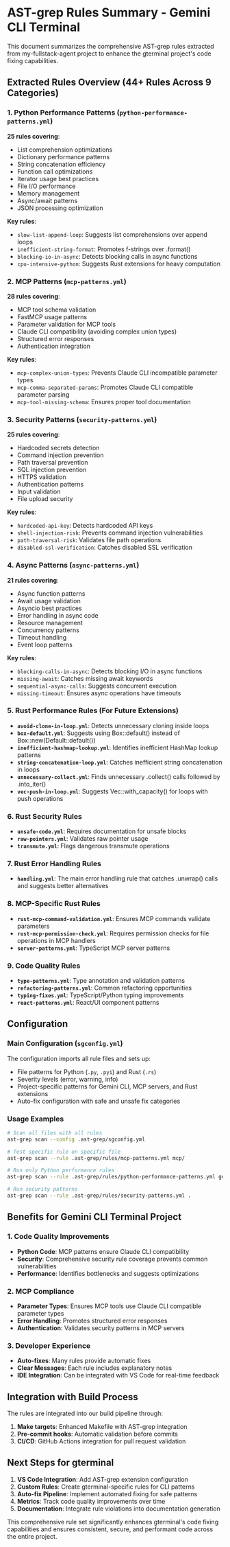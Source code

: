 # AST-grep Rules Summary - Gemini CLI Terminal

This document summarizes the comprehensive AST-grep rules extracted from my-fullstack-agent project to enhance the gterminal project's code fixing capabilities.

## Extracted Rules Overview (44+ Rules Across 9 Categories)

### 1. Python Performance Patterns (`python-performance-patterns.yml`)

**25 rules covering**:

- List comprehension optimizations
- Dictionary performance patterns
- String concatenation efficiency
- Function call optimizations
- Iterator usage best practices
- File I/O performance
- Memory management
- Async/await patterns
- JSON processing optimization

**Key rules**:

- `slow-list-append-loop`: Suggests list comprehensions over append loops
- `inefficient-string-format`: Promotes f-strings over .format()
- `blocking-io-in-async`: Detects blocking calls in async functions
- `cpu-intensive-python`: Suggests Rust extensions for heavy computation

### 2. MCP Patterns (`mcp-patterns.yml`)

**28 rules covering**:

- MCP tool schema validation
- FastMCP usage patterns
- Parameter validation for MCP tools
- Claude CLI compatibility (avoiding complex union types)
- Structured error responses
- Authentication integration

**Key rules**:

- `mcp-complex-union-types`: Prevents Claude CLI incompatible parameter types
- `mcp-comma-separated-params`: Promotes Claude CLI compatible parameter parsing
- `mcp-tool-missing-schema`: Ensures proper tool documentation

### 3. Security Patterns (`security-patterns.yml`)

**25 rules covering**:

- Hardcoded secrets detection
- Command injection prevention
- Path traversal prevention
- SQL injection prevention
- HTTPS validation
- Authentication patterns
- Input validation
- File upload security

**Key rules**:

- `hardcoded-api-key`: Detects hardcoded API keys
- `shell-injection-risk`: Prevents command injection vulnerabilities
- `path-traversal-risk`: Validates file path operations
- `disabled-ssl-verification`: Catches disabled SSL verification

### 4. Async Patterns (`async-patterns.yml`)

**21 rules covering**:

- Async function patterns
- Await usage validation
- Asyncio best practices
- Error handling in async code
- Resource management
- Concurrency patterns
- Timeout handling
- Event loop patterns

**Key rules**:

- `blocking-calls-in-async`: Detects blocking I/O in async functions
- `missing-await`: Catches missing await keywords
- `sequential-async-calls`: Suggests concurrent execution
- `missing-timeout`: Ensures async operations have timeouts

### 5. Rust Performance Rules (For Future Extensions)

- **`avoid-clone-in-loop.yml`**: Detects unnecessary cloning inside loops
- **`box-default.yml`**: Suggests using Box::default() instead of Box::new(Default::default())
- **`inefficient-hashmap-lookup.yml`**: Identifies inefficient HashMap lookup patterns
- **`string-concatenation-loop.yml`**: Catches inefficient string concatenation in loops
- **`unnecessary-collect.yml`**: Finds unnecessary .collect() calls followed by .into_iter()
- **`vec-push-in-loop.yml`**: Suggests Vec::with_capacity() for loops with push operations

### 6. Rust Security Rules

- **`unsafe-code.yml`**: Requires documentation for unsafe blocks
- **`raw-pointers.yml`**: Validates raw pointer usage
- **`transmute.yml`**: Flags dangerous transmute operations

### 7. Rust Error Handling Rules

- **`handling.yml`**: The main error handling rule that catches .unwrap() calls and suggests better alternatives

### 8. MCP-Specific Rust Rules

- **`rust-mcp-command-validation.yml`**: Ensures MCP commands validate parameters
- **`rust-mcp-permission-check.yml`**: Requires permission checks for file operations in MCP handlers
- **`server-patterns.yml`**: TypeScript MCP server patterns

### 9. Code Quality Rules

- **`type-patterns.yml`**: Type annotation and validation patterns
- **`refactoring-patterns.yml`**: Common refactoring opportunities
- **`typing-fixes.yml`**: TypeScript/Python typing improvements
- **`react-patterns.yml`**: React/UI component patterns

## Configuration

### Main Configuration (`sgconfig.yml`)

The configuration imports all rule files and sets up:

- File patterns for Python (`.py`, `.pyi`) and Rust (`.rs`)
- Severity levels (error, warning, info)
- Project-specific patterns for Gemini CLI, MCP servers, and Rust extensions
- Auto-fix configuration with safe and unsafe fix categories

### Usage Examples

```bash
# Scan all files with all rules
ast-grep scan --config .ast-grep/sgconfig.yml

# Test specific rule on specific file
ast-grep scan --rule .ast-grep/rules/mcp-patterns.yml mcp/

# Run only Python performance rules
ast-grep scan --rule .ast-grep/rules/python-performance-patterns.yml gemini_cli/

# Run security patterns
ast-grep scan --rule .ast-grep/rules/security-patterns.yml .
```

## Benefits for Gemini CLI Terminal Project

### 1. Code Quality Improvements

- **Python Code**: MCP patterns ensure Claude CLI compatibility
- **Security**: Comprehensive security rule coverage prevents common vulnerabilities
- **Performance**: Identifies bottlenecks and suggests optimizations

### 2. MCP Compliance

- **Parameter Types**: Ensures MCP tools use Claude CLI compatible parameter types
- **Error Handling**: Promotes structured error responses
- **Authentication**: Validates security patterns in MCP servers

### 3. Developer Experience

- **Auto-fixes**: Many rules provide automatic fixes
- **Clear Messages**: Each rule includes explanatory notes
- **IDE Integration**: Can be integrated with VS Code for real-time feedback

## Integration with Build Process

The rules are integrated into our build pipeline through:

1. **Make targets**: Enhanced Makefile with AST-grep integration
2. **Pre-commit hooks**: Automatic validation before commits
3. **CI/CD**: GitHub Actions integration for pull request validation

## Next Steps for gterminal

1. **VS Code Integration**: Add AST-grep extension configuration
2. **Custom Rules**: Create gterminal-specific rules for CLI patterns
3. **Auto-fix Pipeline**: Implement automated fixing for safe patterns
4. **Metrics**: Track code quality improvements over time
5. **Documentation**: Integrate rule violations into documentation generation

This comprehensive rule set significantly enhances gterminal's code fixing capabilities and ensures consistent, secure, and performant code across the entire project.
